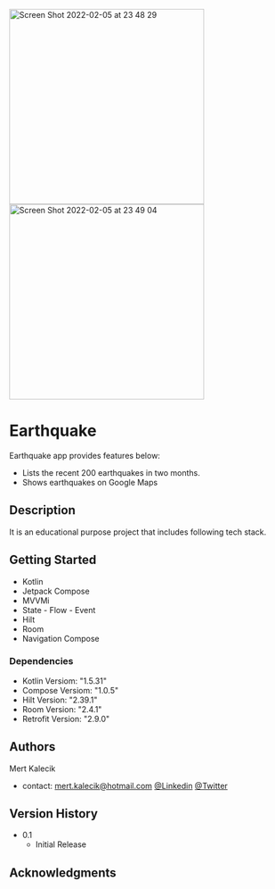 <p float="left">
<img width="350" alt="Screen Shot 2022-02-05 at 23 48 29" src="https://user-images.githubusercontent.com/38656031/152658655-821f0a53-ae91-4dbc-952a-f9ca8944287c.png">
<img width="350" alt="Screen Shot 2022-02-05 at 23 49 04" src="https://user-images.githubusercontent.com/38656031/152658657-2cf1f489-30f2-4344-8062-37105417c73f.png">
</p>   

# Earthquake

Earthquake app provides features below:
* Lists the recent 200 earthquakes in two months.
* Shows earthquakes on Google Maps

## Description

It is an educational purpose project that includes following tech stack.

## Getting Started
* Kotlin
* Jetpack Compose
* MVVMi
* State - Flow - Event
* Hilt
* Room
* Navigation Compose


### Dependencies
* Kotlin Versiom: "1.5.31"
* Compose Versiom: "1.0.5"
* Hilt Version: "2.39.1"
* Room Version: "2.4.1"
* Retrofit Version: "2.9.0" 

## Authors

Mert Kalecik
* contact: mert.kalecik@hotmail.com
[@Linkedin](https://www.linkedin.com/in/mert-kalecik-129202b5)
[@Twitter](https://twitter.com/mertkalecik)

## Version History

* 0.1
    * Initial Release

## Acknowledgments
